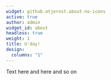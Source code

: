 ```yaml
---
widget: github.etjernst.about-no-icons
active: true
author: admin
widget_id: about
headless: true
weight: 1
title: G'day!
design:
  columns: "1"
---
```


Text here and here and so on
